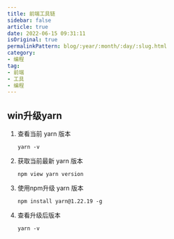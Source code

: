 ```yaml
---
title: 前端工具链  
sidebar: false
article: true  
date: 2022-06-15 09:31:11
isOriginal: true
permalinkPattern: blog/:year/:month/:day/:slug.html  
category:
- 编程     
tag:
- 前端
- 工具
- 编程
---
```


## win升级yarn

1. 查看当前 yarn 版本
   ```shell
   yarn -v
   ```

2. 获取当前最新 yarn 版本

    ```shell
    npm view yarn version
    ```


3. 使用npm升级 yarn 版本

    ```shell
    npm install yarn@1.22.19 -g
    ```

4. 查看升级后版本

    ```shell
    yarn -v
    ```


